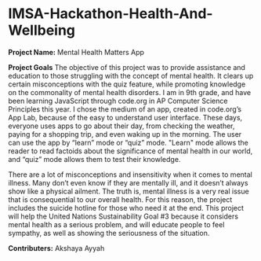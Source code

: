 # IMSA-Hackathon-Health-And-Wellbeing
**Project Name:** Mental Health Matters App

**Project Goals**
The objective of this project was to provide assistance and education to those struggling with the concept of mental health. It clears up certain misconceptions with the quiz feature, while promoting knowledge on the commonality of mental health disorders. I am in 9th grade, and have been learning JavaScript through code.org in AP Computer Science Principles this year. I chose the medium of an app, created in code.org’s App Lab, because of the easy to understand user interface. These days, everyone uses apps to go about their day, from checking the weather, paying for a shopping trip, and even waking up in the morning. The user can use the app by “learn” mode or “quiz” mode. "Learn" mode allows the reader to read factoids about the significance of mental health in our world, and “quiz” mode allows them to test their knowledge. 

There are a lot of misconceptions and insensitivity when it comes to mental illness. Many don’t even know if they are mentally ill, and it doesn’t always show like a physical ailment. The truth is, mental illness is a very real issue that is consequential to our overall health. For this reason, the project includes the suicide hotline for those who need it at the end. This project will help the United Nations Sustainability Goal #3 because it considers mental health as a serious problem, and will educate people to feel sympathy, as well as showing the seriousness of the situation.

**Contributers:** Akshaya Ayyah
